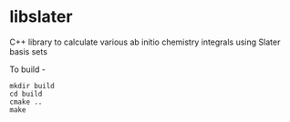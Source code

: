 # libslater
C++ library to calculate various ab initio chemistry integrals using Slater basis sets

To build - 
```
mkdir build
cd build
cmake ..
make
```
